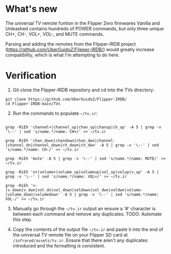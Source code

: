 # What's new

The universal TV remote funtion in the Flipper Zero firmwares Vanilla and Unleashed contains hundreds of POWER commands, but only three unique CH+, CH-, VOL+, VOL-, and MUTE commands.

Parsing and adding the remotes from the Flipper-IRDB project (https://github.com/UberGuidoZ/Flipper-IRDB/) would greatly increase compatibility, which is what I'm attempting to do here. 

# Verification

1. Git clone the Flipper-IRDB repository and cd into the TVs directory:

```
git clone https://github.com/UberGuidoZ/Flipper-IRDB/
cd Flipper-IRDB-main/TVs
```

2. Run the commands to populate `~/tv.ir`:
```

grep -RiEh 'channel+|channel_up|chan_up|chanup|ch_up' -A 5 | grep -v '\--' | sed 's/name.*/name: CH+/' >> ~/tv.ir

grep -RiEh 'chan_down|chandown|chan_dwn|channel-|channel_dn|channel_down|ch_down|ch_dwn' -A 5 | grep -v '\--' | sed 's/name.*/name: CH-/' >> ~/tv.ir

grep -RiEh 'mute' -A 5 | grep -v '\--' | sed 's/name.*/name: MUTE/' >> ~/tv.ir

grep -RiEh 'v+|volume+|volume_up|volumeup|vol_up|volup|v_up' -A 5 | grep -v '\--' | sed 's/name.*/name: VOL+/' >> ~/tv.ir

grep -RiEh 'v-|v_down|v_dwn|vol_dn|vol_down|voldown|vol_dwn|voldwn|volume-|volume_down|volumedown' -A 5 | grep -v '\--' | sed 's/name.*/name: VOL-/' >> ~/tv.ir
```

3. Manually go through the `~/tv.ir` output an ensure a '#' character is between each command and remove any duplicates. TODO: Automate this step.

4. Copy the contents of the output file `~/tv.ir` and paste it into the end of the universal TV remote file on your Flipper SD card at `/infrared/assets/tv.ir`. Ensure that there aren't any duplicates introduced and the formatting is consistent.
